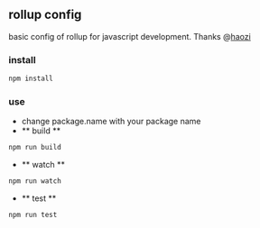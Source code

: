 ## rollup config

basic config of rollup for javascript development. Thanks @[haozi](https://github.com/haozime)

###  install 

```bash
npm install 
```

### use 

- change package.name with your package name
- ** build **

```bash
npm run build
``` 
- ** watch ** 

```bash
npm run watch
```

- ** test ** 
```bash
npm run test
```